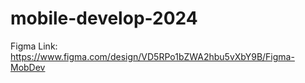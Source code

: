 # mobile-develop-2024

Figma Link: https://www.figma.com/design/VD5RPo1bZWA2hbu5vXbY9B/Figma-MobDev
